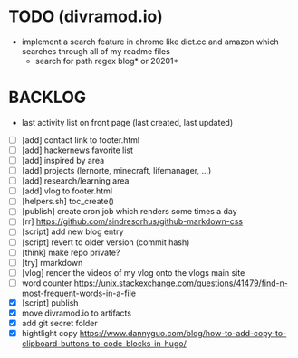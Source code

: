 # TODO (divramod.io)
- implement a search feature in chrome like dict.cc and amazon which searches through all of my readme files
  - search for path regex blog* or 20201*

# BACKLOG
- last activity list on front page (last created, last updated)
- [ ] [add] contact link to footer.html
- [ ] [add] hackernews favorite list
- [ ] [add] inspired by area 
- [ ] [add] projects (lernorte, minecraft, lifemanager, ...)
- [ ] [add] research/learning area 
- [ ] [add] vlog to footer.html
- [ ] [helpers.sh] toc_create()
- [ ] [publish] create cron job which renders some times a day
- [ ] [rr] https://github.com/sindresorhus/github-markdown-css
- [ ] [script] add new blog entry 
- [ ] [script] revert to older version (commit hash)
- [ ] [think] make repo private?
- [ ] [try] rmarkdown 
- [ ] [vlog] render the videos of my vlog onto the vlogs main site
- [ ] word counter https://unix.stackexchange.com/questions/41479/find-n-most-frequent-words-in-a-file
- [X] [script] publish
- [X] move divramod.io to artifacts
- [X] add git secret folder
- [X] hightlight copy https://www.dannyguo.com/blog/how-to-add-copy-to-clipboard-buttons-to-code-blocks-in-hugo/ 
